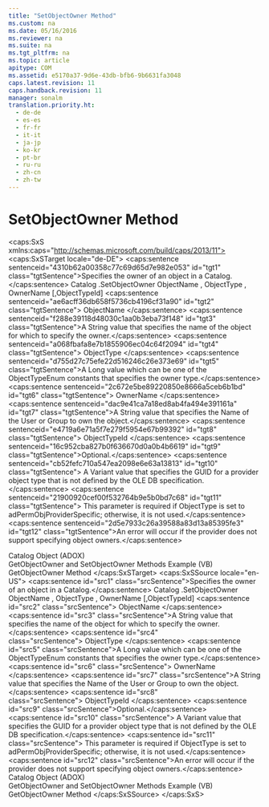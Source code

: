 ```yaml
---
title: "SetObjectOwner Method"
ms.custom: na
ms.date: 05/16/2016
ms.reviewer: na
ms.suite: na
ms.tgt_pltfrm: na
ms.topic: article
apitype: COM
ms.assetid: e5170a37-9d6e-43db-bfb6-9b6631fa3048
caps.latest.revision: 11
caps.handback.revision: 11
manager: sonalm
translation.priority.ht: 
  - de-de
  - es-es
  - fr-fr
  - it-it
  - ja-jp
  - ko-kr
  - pt-br
  - ru-ru
  - zh-cn
  - zh-tw
---
```

# SetObjectOwner Method
<?xml version="1.0" encoding="utf-8"?>
<caps:SxS xmlns:caps="http://schemas.microsoft.com/build/caps/2013/11">
  <caps:SxSTarget locale="de-DE">
    <developerReferenceWithSyntaxDocument xsi:schemaLocation="http://ddue.schemas.microsoft.com/authoring/2003/5 http://dduestorage.blob.core.windows.net/ddueschema/developer.xsd" xmlns="http://ddue.schemas.microsoft.com/authoring/2003/5" xmlns:xlink="http://www.w3.org/1999/xlink" xmlns:xsi="http://www.w3.org/2001/XMLSchema-instance">
      <introduction>
        <para>
          <caps:sentence sentenceid="4310b62a00358c77c69d65d7e982e053" id="tgt1" class="tgtSentence">Specifies the owner of an object in a <legacyLink xlink:href="bb651639-a488-4e38-b6de-0ed99fa4dd92">Catalog</legacyLink>.</caps:sentence>
        </para>
      </introduction>
      <syntaxSection>
        <legacySyntax>
          <parameterReference>Catalog</parameterReference>
          <legacyBold>.SetObjectOwner </legacyBold>
          <parameterReference>ObjectName</parameterReference>
          <legacyBold>,</legacyBold>
          <parameterReference> ObjectType</parameterReference>
          <legacyBold>,</legacyBold>
          <parameterReference> OwnerName </parameterReference>[<legacyBold>,</legacyBold><parameterReference>ObjectTypeId</parameterReference>]</legacySyntax>
      </syntaxSection>
      <parameters>
        <content>
          <definitionTable>
            <definedTerm>
              <caps:sentence sentenceid="ae6acff36db658f5736cb4196cf31a90" id="tgt2" class="tgtSentence"> <parameterReference>ObjectName </parameterReference></caps:sentence>
            </definedTerm>
            <definition>
              <para>
                <caps:sentence sentenceid="f288e39118d48030c1aa0b3eba73f148" id="tgt3" class="tgtSentence">A <languageKeyword>String</languageKeyword> value that specifies the name of the object for which to specify the owner.</caps:sentence>
              </para>
            </definition>
            <definedTerm>
              <caps:sentence sentenceid="a068fbafa8e7b1855906ec04c64f2094" id="tgt4" class="tgtSentence"> <parameterReference>ObjectType </parameterReference></caps:sentence>
            </definedTerm>
            <definition>
              <para>
                <caps:sentence sentenceid="d755d27c75efe22d516246c26e373e69" id="tgt5" class="tgtSentence">A <languageKeyword>Long</languageKeyword> value which can be one of the <legacyLink xlink:href="3fdecfca-aa91-4596-ad98-610f1b7f840b">ObjectTypeEnum</legacyLink> constants that specifies the owner type.</caps:sentence>
              </para>
            </definition>
            <definedTerm>
              <caps:sentence sentenceid="2c672e5be89220850e8666a5ceb6b1bd" id="tgt6" class="tgtSentence"> <parameterReference>OwnerName </parameterReference></caps:sentence>
            </definedTerm>
            <definition>
              <para>
                <caps:sentence sentenceid="dac9e41ca7a18ed8ab4fa494e391161a" id="tgt7" class="tgtSentence">A <languageKeyword>String</languageKeyword> value that specifies the <legacyLink xlink:href="81b92baf-b6b9-4f4e-9f33-4503795518cd">Name</legacyLink> of the <legacyLink xlink:href="f68e32ce-ef7c-407d-bdb5-d280947ae0e2">User</legacyLink> or <legacyLink xlink:href="55ef0ade-68ea-4da5-8aa5-4cd27d1f6d1e">Group</legacyLink> to own the object.</caps:sentence>
              </para>
            </definition>
            <definedTerm>
              <caps:sentence sentenceid="e4719a6e71a5f7e279f5954e67b99392" id="tgt8" class="tgtSentence"> <parameterReference>ObjectTypeId </parameterReference></caps:sentence>
            </definedTerm>
            <definition>
              <para>
                <caps:sentence sentenceid="16c952cba827b0f636670d0a0b4b6619" id="tgt9" class="tgtSentence">Optional.</caps:sentence>
                <caps:sentence sentenceid="cb52fefc710a547ea2098e6e63a13813" id="tgt10" class="tgtSentence"> A <languageKeyword>Variant</languageKeyword> value that specifies the GUID for a provider object type that is not defined by the OLE DB specification.</caps:sentence>
                <caps:sentence sentenceid="21900920cef00f532764b9e5b0bd7c68" id="tgt11" class="tgtSentence"> This parameter is required if <parameterReference>ObjectType</parameterReference> is set to <legacyBold>adPermObjProviderSpecific</legacyBold>; otherwise, it is not used.</caps:sentence>
              </para>
            </definition>
          </definitionTable>
        </content>
      </parameters>
      <languageReferenceRemarks>
        <content>
          <para>
            <caps:sentence sentenceid="2d5e7933c26a39588a83d13a85395fe3" id="tgt12" class="tgtSentence">An error will occur if the provider does not support specifying object owners.</caps:sentence>
          </para>
        </content>
      </languageReferenceRemarks>
      <section>
        <title>
          <caps:sentence sentenceid="2f342d3be839cc5b67ae0de7d404b8e6" id="tgt13" class="tgtSentence">Applies To</caps:sentence>
        </title>
        <content>
          <para>
            <link xlink:href="bb651639-a488-4e38-b6de-0ed99fa4dd92">Catalog Object (ADOX)</link>
          </para>
        </content>
      </section>
      <relatedTopics>
        <link xlink:href="e44ec3d4-42ae-447d-aaed-bdea53cb0cca">GetObjectOwner and SetObjectOwner Methods Example (VB)</link>
        <link xlink:href="8965adf0-9075-4125-8142-73eb700029c3">GetObjectOwner Method</link>
      </relatedTopics>
    </developerReferenceWithSyntaxDocument>
  </caps:SxSTarget>
  <caps:SxSSource locale="en-US">
    <developerReferenceWithSyntaxDocument xsi:schemaLocation="http://ddue.schemas.microsoft.com/authoring/2003/5 http://dduestorage.blob.core.windows.net/ddueschema/developer.xsd" xmlns="http://ddue.schemas.microsoft.com/authoring/2003/5" xmlns:xlink="http://www.w3.org/1999/xlink" xmlns:xsi="http://www.w3.org/2001/XMLSchema-instance">
      <introduction>
        <para>
          <caps:sentence id="src1" class="srcSentence">Specifies the owner of an object in a <legacyLink xlink:href="bb651639-a488-4e38-b6de-0ed99fa4dd92">Catalog</legacyLink>.</caps:sentence>
        </para>
      </introduction>
      <syntaxSection>
        <legacySyntax>
          <parameterReference>Catalog</parameterReference>
          <legacyBold>.SetObjectOwner </legacyBold>
          <parameterReference>ObjectName</parameterReference>
          <legacyBold>,</legacyBold>
          <parameterReference> ObjectType</parameterReference>
          <legacyBold>,</legacyBold>
          <parameterReference> OwnerName </parameterReference>[<legacyBold>,</legacyBold><parameterReference>ObjectTypeId</parameterReference>]</legacySyntax>
      </syntaxSection>
      <parameters>
        <content>
          <definitionTable>
            <definedTerm>
              <caps:sentence id="src2" class="srcSentence"> <parameterReference>ObjectName </parameterReference></caps:sentence>
            </definedTerm>
            <definition>
              <para>
                <caps:sentence id="src3" class="srcSentence">A <languageKeyword>String</languageKeyword> value that specifies the name of the object for which to specify the owner.</caps:sentence>
              </para>
            </definition>
            <definedTerm>
              <caps:sentence id="src4" class="srcSentence"> <parameterReference>ObjectType </parameterReference></caps:sentence>
            </definedTerm>
            <definition>
              <para>
                <caps:sentence id="src5" class="srcSentence">A <languageKeyword>Long</languageKeyword> value which can be one of the <legacyLink xlink:href="3fdecfca-aa91-4596-ad98-610f1b7f840b">ObjectTypeEnum</legacyLink> constants that specifies the owner type.</caps:sentence>
              </para>
            </definition>
            <definedTerm>
              <caps:sentence id="src6" class="srcSentence"> <parameterReference>OwnerName </parameterReference></caps:sentence>
            </definedTerm>
            <definition>
              <para>
                <caps:sentence id="src7" class="srcSentence">A <languageKeyword>String</languageKeyword> value that specifies the <legacyLink xlink:href="81b92baf-b6b9-4f4e-9f33-4503795518cd">Name</legacyLink> of the <legacyLink xlink:href="f68e32ce-ef7c-407d-bdb5-d280947ae0e2">User</legacyLink> or <legacyLink xlink:href="55ef0ade-68ea-4da5-8aa5-4cd27d1f6d1e">Group</legacyLink> to own the object.</caps:sentence>
              </para>
            </definition>
            <definedTerm>
              <caps:sentence id="src8" class="srcSentence"> <parameterReference>ObjectTypeId </parameterReference></caps:sentence>
            </definedTerm>
            <definition>
              <para>
                <caps:sentence id="src9" class="srcSentence">Optional.</caps:sentence>
                <caps:sentence id="src10" class="srcSentence"> A <languageKeyword>Variant</languageKeyword> value that specifies the GUID for a provider object type that is not defined by the OLE DB specification.</caps:sentence>
                <caps:sentence id="src11" class="srcSentence"> This parameter is required if <parameterReference>ObjectType</parameterReference> is set to <legacyBold>adPermObjProviderSpecific</legacyBold>; otherwise, it is not used.</caps:sentence>
              </para>
            </definition>
          </definitionTable>
        </content>
      </parameters>
      <languageReferenceRemarks>
        <content>
          <para>
            <caps:sentence id="src12" class="srcSentence">An error will occur if the provider does not support specifying object owners.</caps:sentence>
          </para>
        </content>
      </languageReferenceRemarks>
      <section>
        <title>
          <caps:sentence id="src13" class="srcSentence">Applies To</caps:sentence>
        </title>
        <content>
          <para>
            <link xlink:href="bb651639-a488-4e38-b6de-0ed99fa4dd92">Catalog Object (ADOX)</link>
          </para>
        </content>
      </section>
      <relatedTopics>
        <link xlink:href="e44ec3d4-42ae-447d-aaed-bdea53cb0cca">GetObjectOwner and SetObjectOwner Methods Example (VB)</link>
        <link xlink:href="8965adf0-9075-4125-8142-73eb700029c3">GetObjectOwner Method</link>
      </relatedTopics>
    </developerReferenceWithSyntaxDocument>
  </caps:SxSSource>
</caps:SxS>